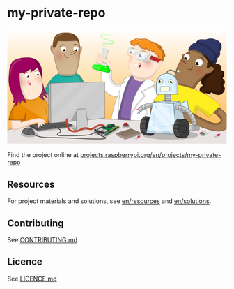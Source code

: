 # my-private-repo

![my-private-repo](banner.png)

Find the project online at [projects.raspberrypi.org/en/projects/my-private-repo](https://projects.raspberrypi.org/en/projects/my-private-repo)

## Resources
For project materials and solutions, see [en/resources](https://github.com/raspberrypilearning/my-private-repo/tree/master/en/resources) and [en/solutions](https://github.com/raspberrypilearning/my-private-repo/tree/master/en/solutions).

## Contributing
See [CONTRIBUTING.md](CONTRIBUTING.md)

## Licence
 See [LICENCE.md](LICENCE.md)